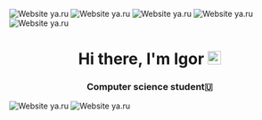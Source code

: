 ![Website ya.ru](https://img.shields.io/badge/Ubuntu-E95420?style=for-the-badge&logo=ubuntu&logoColor=white)
![Website ya.ru](https://img.shields.io/badge/Windows-0078D6?style=for-the-badge&logo=windows&logoColor=white)
![Website ya.ru](https://img.shields.io/badge/Python-14354C?style=for-the-badge&logo=python&logoColor=white)
![Website ya.ru](https://img.shields.io/badge/Django-092E20?style=for-the-badge&logo=django&logoColor=white)
![Website ya.ru](https://img.shields.io/badge/PostgreSQL-316192?style=for-the-badge&logo=postgresql&logoColor=whit)

<h1 align="center">Hi there, I'm <a>Igor</a> 
<img src="https://github.com/blackcater/blackcater/raw/main/images/Hi.gif" height="24"/></h1>

<h3 align="center">Computer science student🇺</h3>



![Website ya.ru](https://github-readme-stats.vercel.app/api/top-langs/?username=igor9041&theme=blue-green)
![Website ya.ru](https://github-readme-stats.vercel.app/api?username=igor9041&theme=blue-green)

